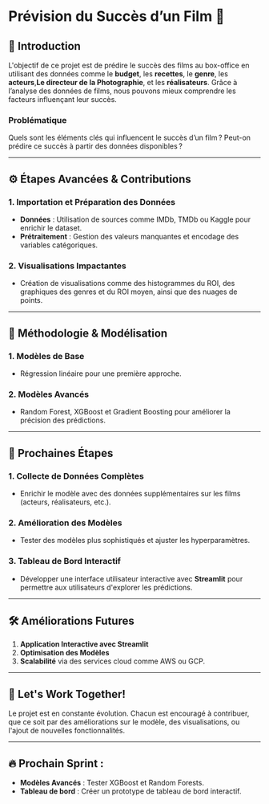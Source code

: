 # Prévision du Succès d’un Film 🎥

## 🚀 Introduction
L'objectif de ce projet est de prédire le succès des films au box-office en utilisant des données comme le **budget**, les **recettes**, le **genre**, les **acteurs**,**Le directeur de la Photographie**,  et les **réalisateurs**. Grâce à l’analyse des données de films, nous pouvons mieux comprendre les facteurs influençant leur succès.

### Problématique
Quels sont les éléments clés qui influencent le succès d’un film ? Peut-on prédire ce succès à partir des données disponibles ?

---

## ⚙️ Étapes Avancées & Contributions

### 1. **Importation et Préparation des Données**
   - **Données** : Utilisation de sources comme IMDb, TMDb ou Kaggle pour enrichir le dataset.
   - **Prétraitement** : Gestion des valeurs manquantes et encodage des variables catégoriques.

### 2. **Visualisations Impactantes**
   - Création de visualisations comme des histogrammes du ROI, des graphiques des genres et du ROI moyen, ainsi que des nuages de points.

---

## 🧠 Méthodologie & Modélisation

### 1. **Modèles de Base**
   - Régression linéaire pour une première approche.
   
### 2. **Modèles Avancés**
   - Random Forest, XGBoost et Gradient Boosting pour améliorer la précision des prédictions.

---

## 🚀 Prochaines Étapes

### 1. **Collecte de Données Complètes**
   - Enrichir le modèle avec des données supplémentaires sur les films (acteurs, réalisateurs, etc.).

### 2. **Amélioration des Modèles**
   - Tester des modèles plus sophistiqués et ajuster les hyperparamètres.

### 3. **Tableau de Bord Interactif**
   - Développer une interface utilisateur interactive avec **Streamlit** pour permettre aux utilisateurs d'explorer les prédictions.

---

## 🛠️ Améliorations Futures

1. **Application Interactive avec Streamlit**
2. **Optimisation des Modèles**
3. **Scalabilité** via des services cloud comme AWS ou GCP.

---

## 🤝 Let's Work Together!

Le projet est en constante évolution. Chacun est encouragé à contribuer, que ce soit par des améliorations sur le modèle, des visualisations, ou l'ajout de nouvelles fonctionnalités.

---

## 🔥 Prochain Sprint :
   - **Modèles Avancés** : Tester XGBoost et Random Forests.
   - **Tableau de bord** : Créer un prototype de tableau de bord interactif.
